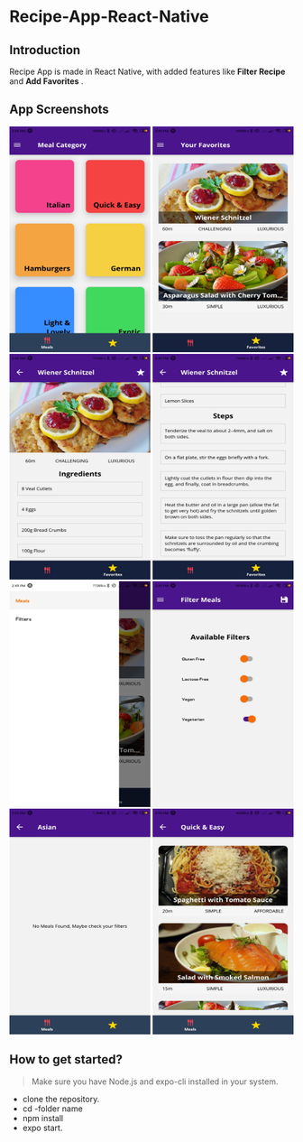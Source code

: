 # Recipe-App-React-Native

## Introduction
Recipe App is made in React Native, with added features like **Filter Recipe** and **Add Favorites** .

## App Screenshots
<img src="assets/ScreenShot/1.jpg" height=400 width=250 >
<img src="assets/ScreenShot/2.jpg" height=400 width=250 >
<img src="assets/ScreenShot/3.jpg" height=400 width=250 >
<img src="assets/ScreenShot/4.jpg" height=400 width=250 >
<img src="assets/ScreenShot/5.jpg" height=400 width=250 >
<img src="assets/ScreenShot/6.jpg" height=400 width=250 >
<img src="assets/ScreenShot/7.jpg" height=400 width=250 >
<img src="assets/ScreenShot/8.jpg" height=400 width=250 >

## How to get started?

> Make sure you have Node.js and expo-cli installed in your system.

- clone the repository.
- cd -folder name
- npm install
- expo start.


